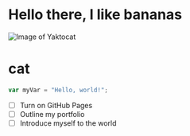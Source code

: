 # Hello there, I like bananas
![Image of Yaktocat](https://octodex.github.com/images/yaktocat.png)
# cat
``` javascript
var myVar = "Hello, world!";
```
- [ ] Turn on GitHub Pages
- [ ] Outline my portfolio
- [ ] Introduce myself to the world
